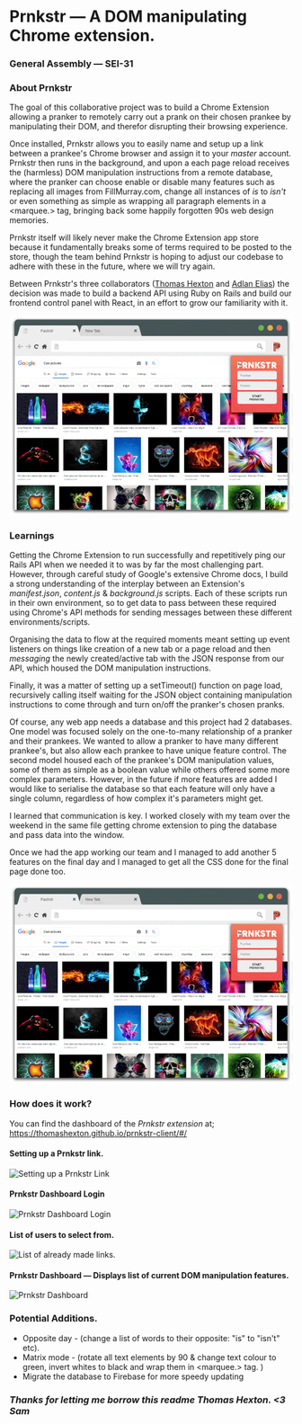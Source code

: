 
# Prnkstr — A DOM manipulating Chrome extension.

### General Assembly — SEI-31

### **About Prnkstr**

The goal of this collaborative project was to build a Chrome Extension allowing a pranker to remotely carry out a prank on their chosen prankee by manipulating their DOM, and therefor disrupting their browsing experience.

Once installed, Prnkstr allows you to easily name and setup up a link between a prankee's Chrome browser and assign it to your *master* account. Prnkstr then runs in the background, and upon a each page reload receives the (harmless) DOM manipulation instructions from a remote database, where the pranker can choose enable or disable many features such as replacing all images from FillMurray.com, change all instances of *is* to *isn't* or even something as simple as wrapping all paragraph elements in a <marquee.> tag, bringing back some happily forgotten 90s web design memories.

Prnkstr itself will likely never make the Chrome Extension app store because it fundamentally breaks some of terms required to be posted to the store, though the team behind Prnkstr is hoping to adjust our codebase to adhere with these in the future, where we will try again.

Between Prnkstr's three collaborators ([Thomas Hexton](https://github.com/thomashexton) and [Adlan Elias](https://github.com/adlanelias)) the decision was made to build a backend API using Ruby on Rails and build our frontend control panel with React, in an effort to grow our familiarity with it.

![](images/PRNKSTR.gif)

### **Learnings**
Getting the Chrome Extension to run successfully and repetitively ping our Rails API when we needed it to was by far the most challenging part. However, through careful study of Google's extensive Chrome docs, I build a strong understanding of the interplay between an Extension's *manifest.json*, *content.js* & *background.js* scripts. Each of these scripts run in their own environment, so to get data to pass between these required using Chrome's API methods for sending messages between these different environments/scripts.

Organising the data to flow at the required moments meant setting up event listeners on things like creation of a new tab or a page reload and then *messaging* the newly created/active tab with the JSON response from our API, which housed the DOM manipulation instructions.

Finally, it was a matter of setting up a setTimeout() function on page load, recursively calling itself waiting for the JSON object containing manipulation instructions to come through and turn on/off the pranker's chosen pranks.

Of course, any web app needs a database and this project had 2 databases. One model was focused solely on the one-to-many relationship of a pranker and their prankees. We wanted to allow a pranker to have many different prankee's, but also allow each prankee to have unique feature control. The second model housed each of the prankee's DOM manipulation values, some of them as simple as a boolean value while others offered some more complex parameters. However, in the future if more features are added I would like to serialise the database so that each feature will only have a single column, regardless of how complex it's parameters might get.

I learned that communication is key. I worked closely with my team over the weekend in the same file getting chrome extension to ping the database and pass data into the window.

Once we had the app working our team and I managed to add another 5 features on the final day and I managed to get all the CSS done for the final page done too.

![](images/prnkstr.gif)

### **How does it work?**
You can find the dashboard of the *Prnkstr extension* at;
https://thomashexton.github.io/prnkstr-client/#/

#### Setting up a Prnkstr link.
![Setting up a Prnkstr Link](https://raw.githubusercontent.com/Trigotometry/prnkstr-extension/master/readme%20images/%231%20Prnkstr%20Link.png)
#### Prnkstr Dashboard Login
![Prnkstr Dashboard Login](https://raw.githubusercontent.com/Trigotometry/prnkstr-extension/master/readme%20images/%232%20Prnkstr%20Login.png)
#### List of users to select from.
![List of already made links.](https://raw.githubusercontent.com/Trigotometry/prnkstr-extension/master/readme%20images/%233%20Prnkstr%20Linked%20List.png)
#### Prnkstr Dashboard — Displays list of current DOM manipulation features.
![Prnkstr Dashboard](https://raw.githubusercontent.com/Trigotometry/prnkstr-extension/master/readme%20images/%234%20Prnkstr%20Dashboard.png)

### Potential Additions.
- Opposite day - (change a list of words to their opposite: "is" to "isn't" etc).
- Matrix mode - (rotate all text elements by 90 & change text colour to green, invert whites to black and wrap them in <marquee.> tag. )
- Migrate the database to Firebase for more speedy updating



### *Thanks for letting me borrow this readme Thomas Hexton.    <3 Sam*

